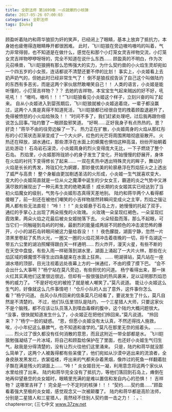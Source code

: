 ```yaml
---
title: 全职法师 第1699章 一点就爆的小核弹
date: 2017-05-26 07:00:03
categories: 全职法师
tags: [Duke]
---
```


顾盈听着陆灼和蒋华狼狈为奸的笑声，已经闭上了眼睛，基本上放弃了抵抗力，本身她也疲倦得连眼睛睁开都很困难。
此时，飞川皑狼在旁边嗷呜嗷呜的叫着，气力非常得弱，也不知道是在做什么，感觉在和那个小灯笼女灵吉祥物交流，小灯笼女灵吉祥物咿咿呀呀的，完全不知道在说什么东西……
顾盈真的不明白，作为次元召唤兽，飞川皑狼拥有那么恐怖强大的实力，为什么契约兽的小火焰生灵却宛如一个四五岁的小女孩，连话都说不清楚还要不停的比划！
事实上，小炎姬看上去奶声奶气的，但她此时已经非常生气了！
倒不是狼叔叔告诉了自己这个叫做陆灼的东西有多恶劣，而是这两个家伙居然敢嘲笑自己！！
人类的语言，小炎姬是能听懂的，小灯笼吉祥物？？？
去她的吉祥物，本宝宝生气起来贼凶的好不好，吼吼吼！！
“嗷呜，嗷呜！！！”飞川皑狼看见小炎姬这个样子，立刻兴奋的叫了起来。
自从小炎姬进入到婴孩期后，飞川皑狼就被小炎姬追着烧，一辈子都没赢过，这两个人类是真得不知道死活，飞川皑狼都已经很自觉的拽着顾盈退避开了，免得被愤怒的小火焰给殃及！！
“时间不多了，我们赶紧处理吧，过后我再跟你细说怎么回事。”陆灼瞥了一眼顾盈邪笑道。
“好啊……正好我身子有点热热的。恩？好烫！”蒋华不由的往旁边躲了一下。
热力正在扩散，小炎姬周身的火焰从那红彤彤的小灯笼状态渐渐变成了一个大火炉，红色的光芒将周围黑暗彻底驱散开。
火热还在释放，湖水通红，那些漂浮在水面上的蝾魔也惧怕这种高温，纷纷开始朝着远处游动！
石岛岩石滚烫，小炎姬周身的烈火变得庞大无比，一下子燃烧了整个石岛。
烈焰里，小炎姬那玲珑娇小的身子发生了变化，开始慢慢的舒展开，身体在火焰的衬托下变得修长了起来……
一双在炙热中透出特殊灵光的眸子，舞动的火焰是长长的秀发，玲珑幻化为婀娜，那妙曼优美的轮廓悬浮在烈焰狂火之上透出了威严与高贵！
整个身躯由更加剔透圣洁的火形成，小炎姬一生气就喜欢变大，变大的小炎姬简直就是一位从火之魔潭中诞生的少女女王，霸道的炎之气势中又淋漓尽致的展现出了一种元素生灵的绝艳美感！
成长期的炎女姬其实已经达到了当初火焰魔女的级别，气势与小炎姬形态真得天差地别。
陆灼和蒋华两个人看得都傻眼了，前一刻还在被他们嘲笑的小吉祥物居然转瞬间变成火之主宰，烈焰之强让两人都有些无法直视！
“呤！！！”
炎女姬悬于石岛上方，她慢慢的托起了双手，通红的手掌心上出现了两朵摇曳的火玫瑰。
火玫瑰一朵呈现红褐色，一朵呈现红霞效果，两朵火焰之花最后被炎女姬抛落下去。
火朵轻盈而落，那么不起眼，可当它们一同触碰到岛屿的时候，最剧烈的能量成两层不同颜色的冲击波恐怖的爆开，小小的湖石岛转眼间被这力量给吞没！！！
夜色朦胧，湖面宁静，忽然一片漆黑里卷起了炙热火光，一圈又一圈的火焰花漪冲击着夜晚的一切，将千岛湖这一带五六公里的湖泊照耀得跟白天一样通明……
烈火炸开，漫天火星，有些不断的在天空中盘旋，有些入雨一样砸落到湖水里，湖面上涌起了一大片火林，那些在火焰区域的蝾魔恨不得生出四条腿来在水面上狂奔。
……
明湖驿站，莫凡站在一座湖水塔的顶部，目光注视着远处夜幕上方的一抹通红，不由的摸了摸下巴。
“会不会出什么大事啊？”杨宁站在莫凡旁边，有些担忧的问道。
杨宁看得出来，那一抹火红其实离他们这里很远很远，但却有一股很强劲的热风袭来，足以证明那烈焰恐怖的威力了。
“不是好吃吃的被抢了就是被人嘲笑了。”莫凡说道。
能让小炎姬这么生气的，好像就这么几件事情吧！
“仓斤小队的人出了意外，这件事你怎么看？”杨宁问道。
岳风小队传回来的信条莫凡已经看了，要说发生了什么，莫凡自然是不清楚的。
不过，他们队伍里领队是陆灼，一个三星猎人大师，只要这家伙不是个脑残，都不应该让队员落入到喋血毒蝾的腹中，这个陆灼大概问题很大。
“没事，很快就知道发生什么了，小炎姬正在把他们拎回来。”莫凡说道。
“拎回来？？”杨宁一脸的疑惑。
“恩，但愿小炎姬没有太认真，不然还得找人施救，唉，小小年纪这么暴脾气，也不知道和谁学的。”莫凡在那里无奈的摇着头。
……
……
烈火过了很久都没有任何消散的意思，而且这附近一带全部都是水。
飞川皑狼勉强凝结了一片冰域，将自己和顾盈给保护在了里面，也还好小炎姬生气归生气，敌我是分得清楚的，没有让烈火往他们这里涌来。
只是，陆灼和蒋华就没那么简单了，这两个人被轰得都有些呆傻了，他们宛如从沙漠中逃出来的流浪者，全身皮肤发黑发烂，衣裳褴褛，呼出来的气都夹杂着黑烟，像炸过的死鱼一样翻着肚子飘在满是残火的湖面上……
“呤！”
炎女姬目光一凝，利用意念将这两个家伙从水里给捞了出来。
陆灼和蒋华完全没有了抵抗力，等他们落回到石岛上，瘫倒在地再仰望悬空的炎女姬时，眼睛里充满的是难以置信和发自内心的恐惧！！
吉祥物？
这哪里吉祥了！
完全是一个不定时的核弹！！！
“契约……契约兽……”顾盈看着强大至极的炎女姬，感觉观念又一次被颠覆了。
陆灼和蒋华都是高阶法师，分别是二星猎人和三星猎人，竟然经不住别人契约兽一击之力！
：。：chaptererror;
(三七中文 www.37zw.net